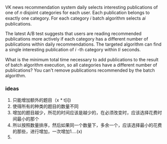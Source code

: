 VK news recommendation system daily selects interesting publications of one of 𝑛
 disjoint categories for each user. Each publication belongs to exactly one category. For each category 𝑖
 batch algorithm selects 𝑎𝑖
 publications.

The latest A/B test suggests that users are reading recommended publications more actively if each category has a different number of publications within daily recommendations. The targeted algorithm can find a single interesting publication of 𝑖
-th category within 𝑡𝑖
 seconds.

What is the minimum total time necessary to add publications to the result of batch algorithm execution, so all categories have a different number of publications? You can't remove publications recommended by the batch algorithm.

### ideas
1. 只能增加额外的题目（x * t[i])
2. 使得所有的种类的题目的数量不同
3. 增加的题目越少，所花的时间应该是越少的，在必须改变时，应该选择花费时间最小的那个
4. 所以按照数量排序，然后如果同一个数量下，多余一个，应该选择最小的花费的那些，进行增加，一次增加1....(x)
5. 